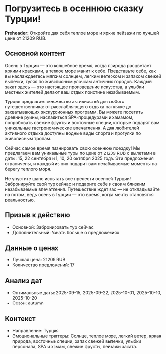 # Погрузитесь в осеннюю сказку Турции!

**Preheader:** Откройте для себя теплое море и яркие пейзажи по лучшей цене от 21209 RUB.

## Основной контент

Осень в Турции — это волшебное время, когда природа расцветает яркими красками, а теплое море манит к себе. Представьте себе, как вы наслаждаетесь мягким солнцем, легким ветерком и запахом свежей выпечки, гуляя по живописным улочкам античных городов. Каждый закат здесь — это настоящее произведение искусства, а улыбки местных жителей делают ваш отдых поистине незабываемым.

Турция предлагает множество активностей для любого путешественника: от расслабляющего отдыха на пляже до захватывающих экскурсионных программ. Вы можете посетить древние руины, насладиться SPA-процедурами и хамамом, попробовать свежие фрукты и восточные специи, которые подарят вам уникальные гастрономические впечатления. А для любителей активного отдыха доступны водные виды спорта и прогулки по живописным тропам.

Сейчас самое время планировать свою осеннюю поездку! Мы предлагаем вам уникальные туры по цене от 21209 RUB с вылетами в даты: 15, 22 сентября и 1, 10, 20 октября 2025 года. Эти предложения ограничены, и каждый из них подарит вам незабываемые моменты на берегу теплого моря.

Не упустите шанс испытать все прелести осенней Турции! Забронируйте свой тур сейчас и подарите себе и своим близким незабываемые впечатления. Путешествие ждет вас — не откладывайте на потом, ведь осень в Турции — это время, когда мечты становятся реальностью.

## Призыв к действию

- Основной: Забронировать тур сейчас
- Дополнительный: Узнать больше о предложениях

## Данные о ценах

- Лучшая цена: 21209 RUB
- Количество предложений: 17

## Анализ дат

- Оптимальные даты: 2025-09-15, 2025-09-22, 2025-10-01, 2025-10-10, 2025-10-20
- Сезон: autumn

## Контекст

- Направление: Турция
- Эмоциональные триггеры: Солнце, теплое море, легкий ветер, яркая природа, восточные специи, запах свежей выпечки, улыбки персонала, SPA и хамам, свежие фрукты, пейзажи заката.
